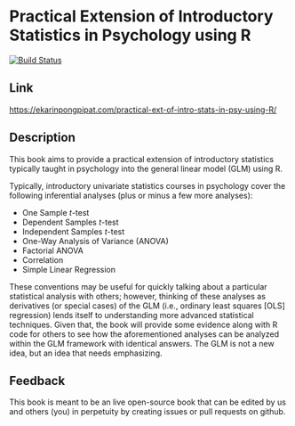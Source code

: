 # Practical Extension of Introductory Statistics in Psychology using R

[![Build Status](https://travis-ci.org/epongpipat/practical-ext-of-intro-stats-in-psy-using-R.svg?branch=master)](https://travis-ci.org/epongpipat/practical-ext-of-intro-stats-in-psy-using-R)

## Link
https://ekarinpongpipat.com/practical-ext-of-intro-stats-in-psy-using-R/

## Description
This book aims to provide a practical extension of introductory statistics typically taught in psychology into the general linear model (GLM) using R.

Typically, introductory univariate statistics courses in psychology cover the following inferential analyses (plus or minus a few more analyses):

* One Sample *t*-test
* Dependent Samples *t*-test
* Independent Samples *t*-test
* One-Way Analysis of Variance (ANOVA)
* Factorial ANOVA
* Correlation
* Simple Linear Regression

These conventions may be useful for quickly talking about a particular statistical analysis with others; however, thinking of these analyses as derivatives (or special cases) of the GLM (i.e., ordinary least squares [OLS] regression) lends itself to understanding more advanced statistical techniques. Given that, the book will provide some evidence along with R code for others to see how the aforementioned analyses can be analyzed within the GLM framework with identical answers. The GLM is not a new idea, but an idea that needs emphasizing.

## Feedback
This book is meant to be an live open-source book that can be edited by us and others (you) in perpetuity by creating issues or pull requests on github. 

